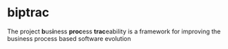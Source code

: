 # biptrac
The project **b**us**i**ness **proc**ess **trac**eability is a framework for improving the business process based software evolution
